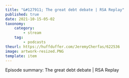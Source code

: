 ```yaml
---
title: "&#127911; The great debt debate | RSA Replay"
published: true
date: 2021-10-15-05-02
taxonomy:
    category:
        - stream
    tag:
        - podcasts
theurl: https://huffduffer.com/JeremyCherfas/622536
image: artwork-resized.PNG
template: item
---
```


Episode summary: The great debt debate | RSA Replay
